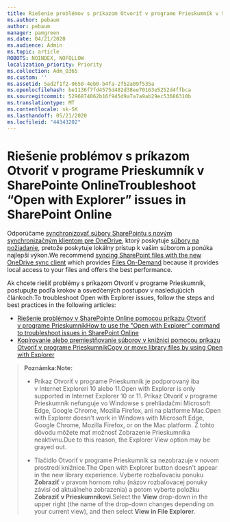 ```yaml
---
title: Riešenie problémov s príkazom Otvoriť v programe Prieskumník v SharePointe Online
ms.author: pebaum
author: pebaum
manager: pamgreen
ms.date: 04/21/2020
ms.audience: Admin
ms.topic: article
ROBOTS: NOINDEX, NOFOLLOW
localization_priority: Priority
ms.collection: Adm_O365
ms.custom: ''
ms.assetid: 5ad2f1f2-9650-4eb0-b4fa-2f52a09f535a
ms.openlocfilehash: be1136f7fd4575d482d38ee70163e5252d4ffbca
ms.sourcegitcommit: 5296874062b16f945d9a7a7a9ab29ec53686310b
ms.translationtype: MT
ms.contentlocale: sk-SK
ms.lasthandoff: 05/21/2020
ms.locfileid: "44343202"
---
```

# <a name="troubleshoot-open-with-explorer-issues-in-sharepoint-online"></a><span data-ttu-id="f1db2-102">Riešenie problémov s príkazom Otvoriť v programe Prieskumník v SharePointe Online</span><span class="sxs-lookup"><span data-stu-id="f1db2-102">Troubleshoot “Open with Explorer” issues in SharePoint Online</span></span>

<span data-ttu-id="f1db2-103">Odporúčame [synchronizovať súbory SharePointu s novým synchronizačným klientom pre OneDrive](https://support.office.com/article/sync-sharepoint-files-with-the-new-onedrive-sync-client-6de9ede8-5b6e-4503-80b2-6190f3354a88), ktorý poskytuje [súbory na požiadanie](https://support.office.com/article/learn-about-onedrive-files-on-demand-0e6860d3-d9f3-4971-b321-7092438fb38e), pretože poskytuje lokálny prístup k vašim súborom a ponúka najlepší výkon.</span><span class="sxs-lookup"><span data-stu-id="f1db2-103">We recommend [syncing SharePoint files with the new OneDrive sync client](https://support.office.com/article/sync-sharepoint-files-with-the-new-onedrive-sync-client-6de9ede8-5b6e-4503-80b2-6190f3354a88) which provides [Files On-Demand](https://support.office.com/article/learn-about-onedrive-files-on-demand-0e6860d3-d9f3-4971-b321-7092438fb38e) because it provides local access to your files and offers the best performance.</span></span>

<span data-ttu-id="f1db2-104">Ak chcete riešiť problémy s príkazom Otvoriť v programe Prieskumník, postupujte podľa krokov a osvedčených postupov v nasledujúcich článkoch:</span><span class="sxs-lookup"><span data-stu-id="f1db2-104">To troubleshoot Open with Explorer issues, follow the steps and best practices in the following articles:</span></span>

- [<span data-ttu-id="f1db2-105">Riešenie problémov v SharePointe Online pomocou príkazu Otvoriť v programe Prieskumník</span><span class="sxs-lookup"><span data-stu-id="f1db2-105">How to use the "Open with Explorer" command to troubleshoot issues in SharePoint Online</span></span>](https://docs.microsoft.com/sharepoint/support/lists-and-libraries/troubleshoot-issues-using-open-with-explorer)
- [<span data-ttu-id="f1db2-106">Kopírovanie alebo premiestňovanie súborov v knižnici pomocou príkazu Otvoriť v programe Prieskumník</span><span class="sxs-lookup"><span data-stu-id="f1db2-106">Copy or move library files by using Open with Explorer</span></span>](https://support.office.com/article/copy-or-move-library-files-by-using-open-with-explorer-aaee7bfb-e2a1-42ee-8fc0-bcc0754f04d2)

> <span data-ttu-id="f1db2-107">**Poznámka:**</span><span class="sxs-lookup"><span data-stu-id="f1db2-107">**Note:**</span></span>
>- <span data-ttu-id="f1db2-108">Príkaz Otvoriť v programe Prieskumník je podporovaný iba v Internet Exploreri 10 alebo 11.</span><span class="sxs-lookup"><span data-stu-id="f1db2-108">Open with Explorer is only supported in Internet Explorer 10 or 11.</span></span> <span data-ttu-id="f1db2-109">Príkaz Otvoriť v programe Prieskumník nefunguje vo Windowse s prehliadačmi Microsoft Edge, Google Chrome, Mozilla Firefox, ani na platforme Mac.</span><span class="sxs-lookup"><span data-stu-id="f1db2-109">Open with Explorer doesn't work in Windows with Microsoft Edge, Google Chrome, Mozilla Firefox, or on the Mac platform.</span></span> <span data-ttu-id="f1db2-110">Z tohto dôvodu môžete mať možnosť Zobrazenie Prieskumníka neaktívnu.</span><span class="sxs-lookup"><span data-stu-id="f1db2-110">Due to this reason, the Explorer View option may be grayed out.</span></span>
>
>- <span data-ttu-id="f1db2-111">Tlačidlo Otvoriť v programe Prieskumník sa nezobrazuje v novom prostredí knižnice.</span><span class="sxs-lookup"><span data-stu-id="f1db2-111">The Open with Explorer button doesn't appear in the new library experience.</span></span> <span data-ttu-id="f1db2-112">Vyberte rozbaľovaciu ponuku **Zobraziť** v pravom hornom rohu (názov rozbaľovacej ponuky závisí od aktuálneho zobrazenia) a potom vyberte položku **Zobraziť v Prieskumníkovi**.</span><span class="sxs-lookup"><span data-stu-id="f1db2-112">Select the **View** drop-down in the upper right (the name of the drop-down changes depending on your current view), and then select **View in File Explorer**.</span></span>
